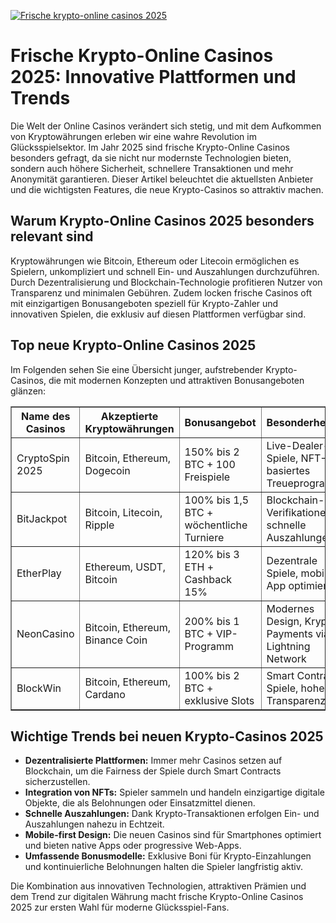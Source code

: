 [![Frische krypto-online casinos 2025](https://123-caf.pages.dev/gitsignup.png)](https://vrmoo.ru/Bt82HjjY)

<h1>Frische Krypto-Online Casinos 2025: Innovative Plattformen und Trends</h1>  <p>Die Welt der Online Casinos verändert sich stetig, und mit dem Aufkommen von Kryptowährungen erleben wir eine wahre Revolution im Glücksspielsektor. Im Jahr 2025 sind frische Krypto-Online Casinos besonders gefragt, da sie nicht nur modernste Technologien bieten, sondern auch höhere Sicherheit, schnellere Transaktionen und mehr Anonymität garantieren. Dieser Artikel beleuchtet die aktuellsten Anbieter und die wichtigsten Features, die neue Krypto-Casinos so attraktiv machen.</p>  <h2>Warum Krypto-Online Casinos 2025 besonders relevant sind</h2>  <p>Kryptowährungen wie Bitcoin, Ethereum oder Litecoin ermöglichen es Spielern, unkompliziert und schnell Ein- und Auszahlungen durchzuführen. Durch Dezentralisierung und Blockchain-Technologie profitieren Nutzer von Transparenz und minimalen Gebühren. Zudem locken frische Casinos oft mit einzigartigen Bonusangeboten speziell für Krypto-Zahler und innovativen Spielen, die exklusiv auf diesen Plattformen verfügbar sind.</p>  <h2>Top neue Krypto-Online Casinos 2025</h2>  <p>Im Folgenden sehen Sie eine Übersicht junger, aufstrebender Krypto-Casinos, die mit modernen Konzepten und attraktiven Bonusangeboten glänzen:</p>  <table border="1" cellspacing="0" cellpadding="8">   <thead>     <tr>       <th>Name des Casinos</th>       <th>Akzeptierte Kryptowährungen</th>       <th>Bonusangebot</th>       <th>Besonderheiten</th>     </tr>   </thead>   <tbody>     <tr>       <td>CryptoSpin 2025</td>       <td>Bitcoin, Ethereum, Dogecoin</td>       <td>150% bis 2 BTC + 100 Freispiele</td>       <td>Live-Dealer-Spiele, NFT-basiertes Treueprogramm</td>     </tr>     <tr>       <td>BitJackpot</td>       <td>Bitcoin, Litecoin, Ripple</td>       <td>100% bis 1,5 BTC + wöchentliche Turniere</td>       <td>Blockchain-Verifikationen, schnelle Auszahlungen</td>     </tr>     <tr>       <td>EtherPlay</td>       <td>Ethereum, USDT, Bitcoin</td>       <td>120% bis 3 ETH + Cashback 15%</td>       <td>Dezentrale Spiele, mobile App optimiert</td>     </tr>     <tr>       <td>NeonCasino</td>       <td>Bitcoin, Ethereum, Binance Coin</td>       <td>200% bis 1 BTC + VIP-Programm</td>       <td>Modernes Design, Krypto-Payments via Lightning Network</td>     </tr>     <tr>       <td>BlockWin</td>       <td>Bitcoin, Ethereum, Cardano</td>       <td>100% bis 2 BTC + exklusive Slots</td>       <td>Smart Contract Spiele, hohe Transparenz</td>     </tr>   </tbody> </table>  <h2>Wichtige Trends bei neuen Krypto-Casinos 2025</h2>  <ul>   <li><strong>Dezentralisierte Plattformen:</strong> Immer mehr Casinos setzen auf Blockchain, um die Fairness der Spiele durch Smart Contracts sicherzustellen.</li>   <li><strong>Integration von NFTs:</strong> Spieler sammeln und handeln einzigartige digitale Objekte, die als Belohnungen oder Einsatzmittel dienen.</li>   <li><strong>Schnelle Auszahlungen:</strong> Dank Krypto-Transaktionen erfolgen Ein- und Auszahlungen nahezu in Echtzeit.</li>   <li><strong>Mobile-first Design:</strong> Die neuen Casinos sind für Smartphones optimiert und bieten native Apps oder progressive Web-Apps.</li>   <li><strong>Umfassende Bonusmodelle:</strong> Exklusive Boni für Krypto-Einzahlungen und kontinuierliche Belohnungen halten die Spieler langfristig aktiv.</li> </ul>  <p>Die Kombination aus innovativen Technologien, attraktiven Prämien und dem Trend zur digitalen Währung macht frische Krypto-Online Casinos 2025 zur ersten Wahl für moderne Glücksspiel-Fans.</p>